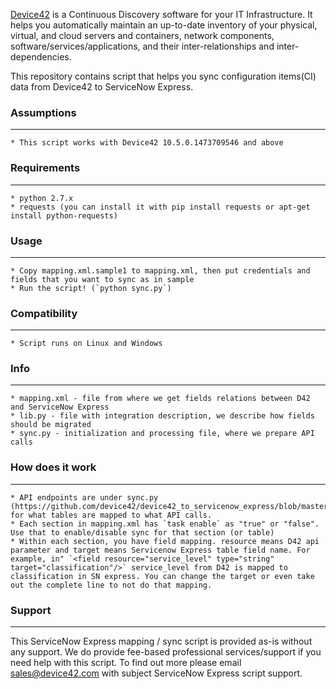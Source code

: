 [Device42](http://www.device42.com/) is a Continuous Discovery software for your IT Infrastructure. It helps you automatically maintain an up-to-date inventory of your physical, virtual, and cloud servers and containers, network components, software/services/applications, and their inter-relationships and inter-dependencies.


This repository contains script that helps you sync configuration items(CI) data from Device42 to ServiceNow Express.

### Assumptions
-----------------------------
    * This script works with Device42 10.5.0.1473709546 and above

### Requirements
-----------------------------
    * python 2.7.x
    * requests (you can install it with pip install requests or apt-get install python-requests)

### Usage
-----------------------------
	* Copy mapping.xml.sample1 to mapping.xml, then put credentials and fields that you want to sync as in sample
	* Run the script! (`python sync.py`)

### Compatibility
-----------------------------
    * Script runs on Linux and Windows

### Info
-----------------------------
    * mapping.xml - file from where we get fields relations between D42 and ServiceNow Express
    * lib.py - file with integration description, we describe how fields should be migrated
    * sync.py - initialization and processing file, where we prepare API calls

### How does it work
-----------------------------
    * API endpoints are under sync.py (https://github.com/device42/device42_to_servicenow_express/blob/master/sync.py#L13) for what tables are mapped to what API calls.
    * Each section in mapping.xml has `task enable` as "true" or "false". Use that to enable/disable sync for that section (or table)
    * Within each section, you have field mapping. resource means D42 api parameter and target means Servicenow Express table field name. For example, in" `<field resource="service_level" type="string" target="classification"/>` service_level from D42 is mapped to classification in SN express. You can change the target or even take out the complete line to not do that mapping.
    

### Support
-----------------------------
This ServiceNow Express mapping / sync script is provided as-is without any support. We do provide fee-based professional services/support if you need help with this script.  To find out more please email sales@device42.com with subject ServiceNow Express script support.
